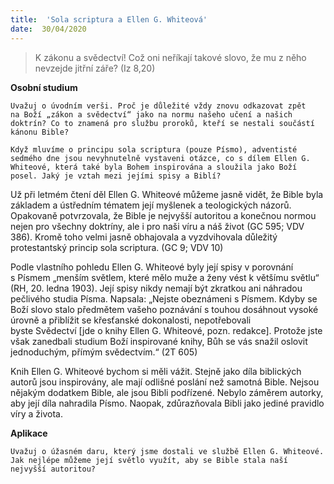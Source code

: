 ```yaml
---
title:  'Sola scriptura a Ellen G. Whiteová'
date:  30/04/2020
---
```


> <p></p>
> K zákonu a svědectví! Což oni neříkají takové slovo, že mu z něho nevzejde jitřní záře? (Iz 8,20)

**Osobní studium**

`Uvažuj o úvodním verši. Proč je důležité vždy znovu odkazovat zpět na Boží „zákon a svědectví“ jako na normu našeho učení a našich doktrín? Co to znamená pro službu proroků, kteří se nestali součástí kánonu Bible?`

`Když mluvíme o principu sola scriptura (pouze Písmo), adventisté sedmého dne jsou nevyhnutelně vystaveni otázce, co s dílem Ellen G. Whiteové, která také byla Bohem inspirována a sloužila jako Boží posel. Jaký je vztah mezi jejími spisy a Biblí?`

Už při letmém čtení děl Ellen G. Whiteové můžeme jasně vidět, že Bible byla základem a ústředním tématem její myšlenek a teologických názorů. Opakovaně potvrzovala, že Bible je nejvyšší autoritou a konečnou normou nejen pro všechny doktríny, ale i pro naši víru a náš život (GC 595; VDV 386). Kromě toho velmi jasně obhajovala a vyzdvihovala důležitý protestantský princip sola scriptura. (GC 9; VDV 10)

Podle vlastního pohledu Ellen G. Whiteové byly její spisy v porovnání s Písmem „menším světlem, které mělo muže a ženy vést k většímu světlu“ (RH, 20. ledna 1903). Její spisy nikdy nemají být zkratkou ani náhradou pečlivého studia Písma. Napsala: „Nejste obeznámeni s Písmem. Kdyby se Boží slovo stalo předmětem vašeho poznávání s touhou dosáhnout vysoké úrovně a přiblížit se křesťanské dokonalosti, nepotřebovali byste Svědectví [jde o knihy Ellen G. Whiteové, pozn. redakce]. Protože jste však zanedbali studium Boží inspirované knihy, Bůh se vás snažil oslovit jednoduchým, přímým svědectvím.“ (2T 605)

Knih Ellen G. Whiteové bychom si měli vážit. Stejně jako díla biblických autorů jsou inspirovány, ale mají odlišné poslání než samotná Bible. Nejsou nějakým dodatkem Bible, ale jsou Bibli podřízené. Nebylo záměrem autorky, aby její díla nahradila Písmo. Naopak, zdůrazňovala Bibli jako jediné pravidlo víry a života.

**Aplikace**

`Uvažuj o úžasném daru, který jsme dostali ve službě Ellen G. Whiteové. Jak nejlépe můžeme její světlo využít, aby se Bible stala naší nejvyšší autoritou?`